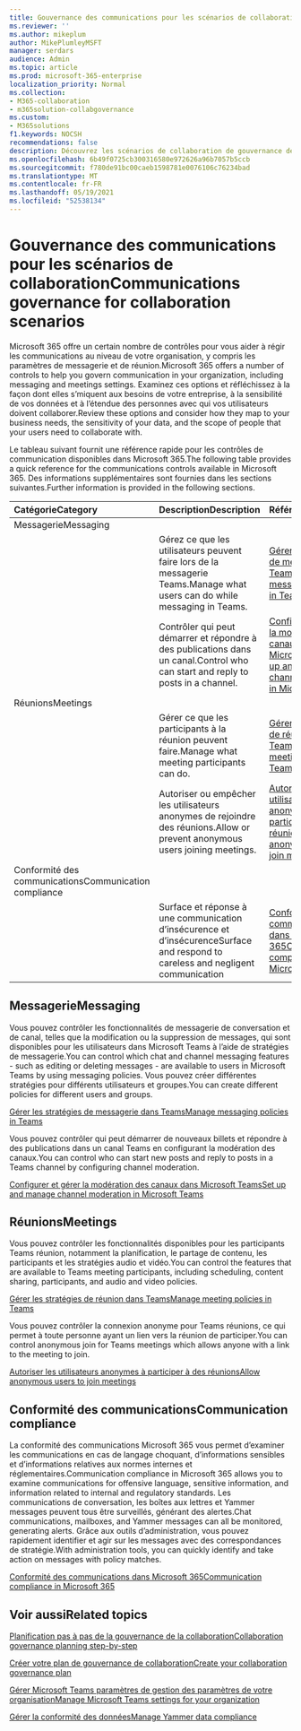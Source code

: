 ```yaml
---
title: Gouvernance des communications pour les scénarios de collaboration
ms.reviewer: ''
ms.author: mikeplum
author: MikePlumleyMSFT
manager: serdars
audience: Admin
ms.topic: article
ms.prod: microsoft-365-enterprise
localization_priority: Normal
ms.collection:
- M365-collaboration
- m365solution-collabgovernance
ms.custom:
- M365solutions
f1.keywords: NOCSH
recommendations: false
description: Découvrez les scénarios de collaboration de gouvernance des communications.
ms.openlocfilehash: 6b49f0725cb300316580e972626a96b7057b5ccb
ms.sourcegitcommit: f780de91bc00caeb1598781e0076106c76234bad
ms.translationtype: MT
ms.contentlocale: fr-FR
ms.lasthandoff: 05/19/2021
ms.locfileid: "52538134"
---
```

# <a name="communications-governance-for-collaboration-scenarios"></a><span data-ttu-id="598d1-103">Gouvernance des communications pour les scénarios de collaboration</span><span class="sxs-lookup"><span data-stu-id="598d1-103">Communications governance for collaboration scenarios</span></span>

<span data-ttu-id="598d1-104">Microsoft 365 offre un certain nombre de contrôles pour vous aider à régir les communications au niveau de votre organisation, y compris les paramètres de messagerie et de réunion.</span><span class="sxs-lookup"><span data-stu-id="598d1-104">Microsoft 365 offers a number of controls to help you govern communication in your organization, including messaging and meetings settings.</span></span> <span data-ttu-id="598d1-105">Examinez ces options et réfléchissez à la façon dont elles s’miquent aux besoins de votre entreprise, à la sensibilité de vos données et à l’étendue des personnes avec qui vos utilisateurs doivent collaborer.</span><span class="sxs-lookup"><span data-stu-id="598d1-105">Review these options and consider how they map to your business needs, the sensitivity of your data, and the scope of people that your users need to collaborate with.</span></span>

<span data-ttu-id="598d1-106">Le tableau suivant fournit une référence rapide pour les contrôles de communication disponibles dans Microsoft 365.</span><span class="sxs-lookup"><span data-stu-id="598d1-106">The following table provides a quick reference for the communications controls available in Microsoft 365.</span></span> <span data-ttu-id="598d1-107">Des informations supplémentaires sont fournies dans les sections suivantes.</span><span class="sxs-lookup"><span data-stu-id="598d1-107">Further information is provided in the following sections.</span></span>

|<span data-ttu-id="598d1-108">Catégorie</span><span class="sxs-lookup"><span data-stu-id="598d1-108">Category</span></span>|<span data-ttu-id="598d1-109">Description</span><span class="sxs-lookup"><span data-stu-id="598d1-109">Description</span></span>|<span data-ttu-id="598d1-110">Référence</span><span class="sxs-lookup"><span data-stu-id="598d1-110">Reference</span></span>|
|:-------|:----------|:--------|
|<span data-ttu-id="598d1-111">Messagerie</span><span class="sxs-lookup"><span data-stu-id="598d1-111">Messaging</span></span>|||
||<span data-ttu-id="598d1-112">Gérez ce que les utilisateurs peuvent faire lors de la messagerie Teams.</span><span class="sxs-lookup"><span data-stu-id="598d1-112">Manage what users can do while messaging in Teams.</span></span>|[<span data-ttu-id="598d1-113">Gérer les stratégies de messagerie dans Teams</span><span class="sxs-lookup"><span data-stu-id="598d1-113">Manage messaging policies in Teams</span></span>](/microsoftteams/messaging-policies-in-teams)|
||<span data-ttu-id="598d1-114">Contrôler qui peut démarrer et répondre à des publications dans un canal.</span><span class="sxs-lookup"><span data-stu-id="598d1-114">Control who can start and reply to posts in a channel.</span></span>|[<span data-ttu-id="598d1-115">Configurer et gérer la modération des canaux dans Microsoft Teams</span><span class="sxs-lookup"><span data-stu-id="598d1-115">Set up and manage channel moderation in Microsoft Teams</span></span>](/microsoftteams/manage-channel-moderation-in-teams)|
|<span data-ttu-id="598d1-116">Réunions</span><span class="sxs-lookup"><span data-stu-id="598d1-116">Meetings</span></span>|||
||<span data-ttu-id="598d1-117">Gérer ce que les participants à la réunion peuvent faire.</span><span class="sxs-lookup"><span data-stu-id="598d1-117">Manage what meeting participants can do.</span></span>|[<span data-ttu-id="598d1-118">Gérer les stratégies de réunion dans Teams</span><span class="sxs-lookup"><span data-stu-id="598d1-118">Manage meeting policies in Teams</span></span>](/microsoftteams/meeting-policies-in-teams)|
||<span data-ttu-id="598d1-119">Autoriser ou empêcher les utilisateurs anonymes de rejoindre des réunions.</span><span class="sxs-lookup"><span data-stu-id="598d1-119">Allow or prevent anonymous users joining meetings.</span></span>|[<span data-ttu-id="598d1-120">Autoriser les utilisateurs anonymes à participer à des réunions</span><span class="sxs-lookup"><span data-stu-id="598d1-120">Allow anonymous users to join meetings</span></span>](/microsoftteams/meeting-settings-in-teams#allow-anonymous-users-to-join-meetings)|
|<span data-ttu-id="598d1-121">Conformité des communications</span><span class="sxs-lookup"><span data-stu-id="598d1-121">Communication compliance</span></span>|||
||<span data-ttu-id="598d1-122">Surface et réponse à une communication d’insécurence et d’insécurence</span><span class="sxs-lookup"><span data-stu-id="598d1-122">Surface and respond to careless and negligent communication</span></span>|[<span data-ttu-id="598d1-123">Conformité des communications dans Microsoft 365</span><span class="sxs-lookup"><span data-stu-id="598d1-123">Communication compliance in Microsoft 365</span></span>](../compliance/communication-compliance.md)|

## <a name="messaging"></a><span data-ttu-id="598d1-124">Messagerie</span><span class="sxs-lookup"><span data-stu-id="598d1-124">Messaging</span></span>

<span data-ttu-id="598d1-125">Vous pouvez contrôler les fonctionnalités de messagerie de conversation et de canal, telles que la modification ou la suppression de messages, qui sont disponibles pour les utilisateurs dans Microsoft Teams à l’aide de stratégies de messagerie.</span><span class="sxs-lookup"><span data-stu-id="598d1-125">You can control which chat and channel messaging features - such as editing or deleting messages - are available to users in Microsoft Teams by using messaging policies.</span></span> <span data-ttu-id="598d1-126">Vous pouvez créer différentes stratégies pour différents utilisateurs et groupes.</span><span class="sxs-lookup"><span data-stu-id="598d1-126">You can create different policies for different users and groups.</span></span>

[<span data-ttu-id="598d1-127">Gérer les stratégies de messagerie dans Teams</span><span class="sxs-lookup"><span data-stu-id="598d1-127">Manage messaging policies in Teams</span></span>](/microsoftteams/messaging-policies-in-teams)

<span data-ttu-id="598d1-128">Vous pouvez contrôler qui peut démarrer de nouveaux billets et répondre à des publications dans un canal Teams en configurant la modération des canaux.</span><span class="sxs-lookup"><span data-stu-id="598d1-128">You can control who can start new posts and reply to posts in a Teams channel by configuring channel moderation.</span></span>

[<span data-ttu-id="598d1-129">Configurer et gérer la modération des canaux dans Microsoft Teams</span><span class="sxs-lookup"><span data-stu-id="598d1-129">Set up and manage channel moderation in Microsoft Teams</span></span>](/microsoftteams/manage-channel-moderation-in-teams)

## <a name="meetings"></a><span data-ttu-id="598d1-130">Réunions</span><span class="sxs-lookup"><span data-stu-id="598d1-130">Meetings</span></span>

<span data-ttu-id="598d1-131">Vous pouvez contrôler les fonctionnalités disponibles pour les participants Teams réunion, notamment la planification, le partage de contenu, les participants et les stratégies audio et vidéo.</span><span class="sxs-lookup"><span data-stu-id="598d1-131">You can control the features that are available to Teams meeting participants, including scheduling, content sharing, participants, and audio and video policies.</span></span>

[<span data-ttu-id="598d1-132">Gérer les stratégies de réunion dans Teams</span><span class="sxs-lookup"><span data-stu-id="598d1-132">Manage meeting policies in Teams</span></span>](/microsoftteams/meeting-policies-in-teams)

<span data-ttu-id="598d1-133">Vous pouvez contrôler la connexion anonyme pour Teams réunions, ce qui permet à toute personne ayant un lien vers la réunion de participer.</span><span class="sxs-lookup"><span data-stu-id="598d1-133">You can control anonymous join for Teams meetings which allows anyone with a link to the meeting to join.</span></span>

[<span data-ttu-id="598d1-134">Autoriser les utilisateurs anonymes à participer à des réunions</span><span class="sxs-lookup"><span data-stu-id="598d1-134">Allow anonymous users to join meetings</span></span>](/microsoftteams/meeting-settings-in-teams#allow-anonymous-users-to-join-meetings)


## <a name="communication-compliance"></a><span data-ttu-id="598d1-135">Conformité des communications</span><span class="sxs-lookup"><span data-stu-id="598d1-135">Communication compliance</span></span>

<span data-ttu-id="598d1-136">La conformité des communications Microsoft 365 vous permet d’examiner les communications en cas de langage choquant, d’informations sensibles et d’informations relatives aux normes internes et réglementaires.</span><span class="sxs-lookup"><span data-stu-id="598d1-136">Communication compliance in Microsoft 365 allows you to examine communications for offensive language, sensitive information, and information related to internal and regulatory standards.</span></span> <span data-ttu-id="598d1-137">Les communications de conversation, les boîtes aux lettres et Yammer messages peuvent tous être surveillés, générant des alertes.</span><span class="sxs-lookup"><span data-stu-id="598d1-137">Chat communications, mailboxes, and Yammer messages can all be monitored, generating alerts.</span></span> <span data-ttu-id="598d1-138">Grâce aux outils d’administration, vous pouvez rapidement identifier et agir sur les messages avec des correspondances de stratégie.</span><span class="sxs-lookup"><span data-stu-id="598d1-138">With administration tools, you can quickly identify and take action on messages with policy matches.</span></span>

[<span data-ttu-id="598d1-139">Conformité des communications dans Microsoft 365</span><span class="sxs-lookup"><span data-stu-id="598d1-139">Communication compliance in Microsoft 365</span></span>](../compliance/communication-compliance.md)

## <a name="related-topics"></a><span data-ttu-id="598d1-140">Voir aussi</span><span class="sxs-lookup"><span data-stu-id="598d1-140">Related topics</span></span>

[<span data-ttu-id="598d1-141">Planification pas à pas de la gouvernance de la collaboration</span><span class="sxs-lookup"><span data-stu-id="598d1-141">Collaboration governance planning step-by-step</span></span>](collaboration-governance-overview.md#collaboration-governance-planning-step-by-step)

[<span data-ttu-id="598d1-142">Créer votre plan de gouvernance de collaboration</span><span class="sxs-lookup"><span data-stu-id="598d1-142">Create your collaboration governance plan</span></span>](collaboration-governance-first.md)

[<span data-ttu-id="598d1-143">Gérer Microsoft Teams paramètres de gestion des paramètres de votre organisation</span><span class="sxs-lookup"><span data-stu-id="598d1-143">Manage Microsoft Teams settings for your organization</span></span>](/microsoftteams/enable-features-office-365)

[<span data-ttu-id="598d1-144">Gérer la conformité des données</span><span class="sxs-lookup"><span data-stu-id="598d1-144">Manage Yammer data compliance</span></span>](/yammer/manage-security-and-compliance/manage-data-compliance)